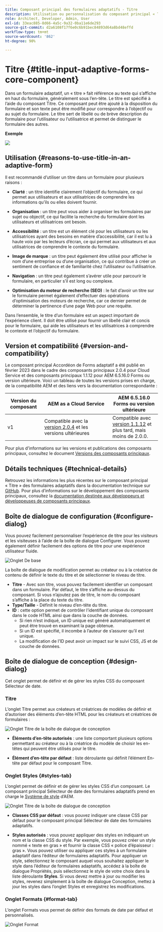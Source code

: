 ```yaml
---
title: Composant principal des formulaires adaptatifs - Titre
description: Utilisation ou personnalisation du composant principal « Titre » dans les formulaires adaptatifs.
role: Architect, Developer, Admin, User
exl-id: 33eac885-8d66-4a5c-9a32-0ba11e6de293
source-git-commit: d2a6108f17f6e0c6b91bec84893d64a8bd48effd
workflow-type: tm+mt
source-wordcount: '862'
ht-degree: 90%

---
```


# Titre {#title-input-adaptive-forms-core-component}

Dans un formulaire adaptatif, un « titre » fait référence au texte qui s’affiche en haut du formulaire, généralement sous l’en-tête. Le titre est spécifié à l’aide du composant Titre. Ce composant peut être ajouté à la disposition du formulaire et son texte peut être modifié pour correspondre à l’objectif ou au sujet du formulaire. Le titre sert de libellé ou de brève description du formulaire pour l’utilisateur ou l’utilisatrice et permet de distinguer le formulaire des autres.

**Exemple**

![](/help/adaptive-forms/assets/title.png)

## Utilisation {#reasons-to-use-title-in-an-adaptive-form}

Il est recommandé d’utiliser un titre dans un formulaire pour plusieurs raisons :

* **Clarté** : un titre identifie clairement l’objectif du formulaire, ce qui permet aux utilisateurs et aux utilisatrices de comprendre les informations qu’ils ou elles doivent fournir.

* **Organisation** : un titre peut vous aider à organiser les formulaires par sujet ou objectif, ce qui facilite la recherche du formulaire dont les utilisateurs et utilisatrices ont besoin.

* **Accessibilité** : un titre est un élément clé pour les utilisateurs ou les utilisatrices ayant des besoins en matière d’accessibilité, car il est lu à haute voix par les lecteurs d’écran, ce qui permet aux utilisateurs et aux utilisatrices de comprendre le contexte du formulaire.

* **Image de marque** : un titre peut également être utilisé pour afficher le nom d’une entreprise ou d’une organisation, ce qui contribue à créer un sentiment de confiance et de familiarité chez l’utilisateur ou l’utilisatrice.

* **Navigation** : un titre peut également s’avérer utile pour parcourir le formulaire, en particulier s’il est long ou complexe.

* **Optimisation du moteur de recherche (SEO)** : le fait d’avoir un titre sur le formulaire permet également d’effectuer des opérations d’optimisation des moteurs de recherche, car ce dernier permet de déterminer la pertinence d’une page Web pour une requête.

Dans l’ensemble, le titre d’un formulaire est un aspect important de l’expérience client. Il doit être utilisé pour fournir un libellé clair et concis pour le formulaire, qui aide les utilisateurs et les utilisatrices à comprendre le contexte et l’objectif du formulaire.

## Version et compatibilité {#version-and-compatibility}

Le composant principal Accordéon de Forms adaptatif a été publié en février 2023 dans le cadre des composants principaux 2.0.4 pour Cloud Service et des composants principaux 1.1.12 pour AEM 6.5.16.0 Forms ou version ultérieure. Voici un tableau de toutes les versions prises en charge, de la compatibilité AEM et des liens vers la documentation correspondante :

| Version du composant | AEM as a Cloud Service | AEM 6.5.16.0 Forms ou version ultérieure |
|---|---|---|
| v1 | Compatible avec la <br>[version 2.0.4](/help/adaptive-forms/version.md) et les versions ultérieures | Compatible avec<br>[version 1.1.12](/help/adaptive-forms/version.md) et plus tard, mais moins de 2.0.0. |

Pour plus d’informations sur les versions et publications des composants principaux, consultez le document [Versions des composants principaux](/help/adaptive-forms/version.md).

<!-- ## Sample Component Output {#sample-component-output}

To experience the Accordion Component as well as see examples of its configuration options as well as HTML and JSON output, visit the [Component Library](https://adobe.com/go/aem_cmp_library_accordion). -->


## Détails techniques {#technical-details}

Retrouvez les informations les plus récentes sur le composant principal « Titre » des formulaires adaptatifs dans la documentation technique sur [GitHub](https://github.com/adobe/aem-core-forms-components/tree/master/ui.af.apps/src/main/content/jcr_root/apps/core/fd/components/form/title/v1/title). Pour plus d’informations sur le développement des composants principaux, consultez la [documentation destinée aux développeurs et développeuses de composants principaux](/help/developing/overview.md).

## Boîte de dialogue de configuration {#configure-dialog}

Vous pouvez facilement personnaliser l’expérience de titre pour les visiteurs et les visiteuses à l’aide de la boîte de dialogue Configurer. Vous pouvez également définir facilement des options de titre pour une expérience utilisateur fluide.

![Onglet De base](/help/adaptive-forms/assets/title_properties.png)

La boîte de dialogue de modification permet au créateur ou à la créatrice de contenu de définir le texte du titre et de sélectionner le niveau de titre.

* **Titre** - Avec son titre, vous pouvez facilement identifier un composant dans un formulaire. Par défaut, le titre s’affiche au-dessus du composant. Si vous n’ajoutez pas de titre, le nom du composant s’affiche à la place du texte du titre.
* **Type/Taille** - Définit le niveau d’en-tête du titre.
* **ID** : cette option permet de contrôler l’identifiant unique du composant dans le code HTML ainsi que dans la couche de données.
   * Si rien n’est indiqué, un ID unique est généré automatiquement et peut être trouvé en examinant la page obtenue.
   * Si un ID est spécifié, il incombe à l’auteur de s’assurer qu’il est unique.
   * La modification de l’ID peut avoir un impact sur le suivi CSS, JS et de couche de données.

## Boîte de dialogue de conception {#design-dialog}

Cet onglet permet de définir et de gérer les styles CSS du composant Sélecteur de date.

### Titre

L’onglet Titre permet aux créateurs et créatrices de modèles de définir et d’autoriser des éléments d’en-tête HTML pour les créateurs et créatrices de formulaires :

![Onglet Titre de la boîte de dialogue de conception](/help/adaptive-forms/assets/title_heading.png)

* **Éléments d’en-tête autorisés** : une liste comportant plusieurs options permettant au créateur ou à la créatrice du modèle de choisir les en-têtes qui peuvent être utilisés pour le titre.

* **Élément d’en-tête par défaut** : liste déroulante qui définit l’élément En-tête par défaut pour le composant Titre.

### Onglet Styles {#styles-tab}

L’onglet permet de définir et de gérer les styles CSS d’un composant. Le composant principal Sélecteur de date des formulaires adaptatifs prend en charge le [Système de style](/help/get-started/authoring.md#component-styling) d’AEM.

![Onglet Titre de la boîte de dialogue de conception](/help/adaptive-forms/assets/title_styles.png)

* **Classes CSS par défaut** : vous pouvez indiquer une classe CSS par défaut pour le composant principal Sélecteur de date des formulaires adaptatifs.

* **Styles autorisés** : vous pouvez appliquer des styles en indiquant un nom et la classe CSS du style. Par exemple, vous pouvez créer un style nommé « texte en gras » et fournir la classe CSS « police d’épaisseur : gras ». Vous pouvez utiliser ou appliquer ces styles à un formulaire adaptatif dans l’éditeur de formulaires adaptatifs. Pour appliquer un style, sélectionnez le composant auquel vous souhaitez appliquer le style dans l’éditeur de formulaires adaptatifs, accédez à la boîte de dialogue Propriétés, puis sélectionnez le style de votre choix dans la liste déroulante **Styles**. Si vous devez mettre à jour ou modifier les styles, revenez simplement à la boîte de dialogue Conception, mettez à jour les styles dans l’onglet Styles et enregistrez les modifications.

### Onglet Formats {#format-tab}

L’onglet Formats vous permet de définir des formats de date par défaut et personnalisés.

![Onglet Format](/help/adaptive-forms/assets/title_styles.png)


